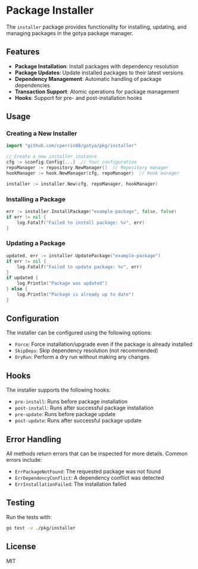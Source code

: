 # Package Installer

The `installer` package provides functionality for installing, updating, and managing packages in the gotya package manager.

## Features

- **Package Installation**: Install packages with dependency resolution
- **Package Updates**: Update installed packages to their latest versions
- **Dependency Management**: Automatic handling of package dependencies
- **Transaction Support**: Atomic operations for package management
- **Hooks**: Support for pre- and post-installation hooks

## Usage

### Creating a New Installer

```go
import "github.com/cperrin88/gotya/pkg/installer"

// Create a new installer instance
cfg := &config.Config{...}  // Your configuration
repoManager := repository.NewManager()  // Repository manager
hookManager := hook.NewManager(cfg, repoManager)  // Hook manager

installer := installer.New(cfg, repoManager, hookManager)
```

### Installing a Package

```go
err := installer.InstallPackage("example-package", false, false)
if err != nil {
    log.Fatalf("Failed to install package: %v", err)
}
```

### Updating a Package

```go
updated, err := installer.UpdatePackage("example-package")
if err != nil {
    log.Fatalf("Failed to update package: %v", err)
}
if updated {
    log.Println("Package was updated")
} else {
    log.Println("Package is already up to date")
}
```

## Configuration

The installer can be configured using the following options:

- `Force`: Force installation/upgrade even if the package is already installed
- `SkipDeps`: Skip dependency resolution (not recommended)
- `DryRun`: Perform a dry run without making any changes

## Hooks

The installer supports the following hooks:

- `pre-install`: Runs before package installation
- `post-install`: Runs after successful package installation
- `pre-update`: Runs before package update
- `post-update`: Runs after successful package update

## Error Handling

All methods return errors that can be inspected for more details. Common errors include:

- `ErrPackageNotFound`: The requested package was not found
- `ErrDependencyConflict`: A dependency conflict was detected
- `ErrInstallationFailed`: The installation failed

## Testing

Run the tests with:

```bash
go test -v ./pkg/installer
```

## License

MIT
